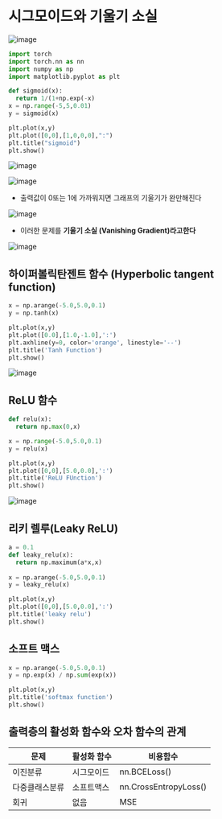 # 시그모이드와 기울기 소실

![image](https://github.com/joesiheon496/PyTorch_Wikidocs/assets/56191064/78461381-cd44-44d9-92cf-039925be04f4)

```python
import torch
import torch.nn as nn
import numpy as np
import matplotlib.pyplot as plt

def sigmoid(x):
  return 1/(1+np.exp(-x)
x = np.range(-5,5,0.01)
y = sigmoid(x)

plt.plot(x,y)
plt.plot([0,0],[1,0,0,0],":")
plt.title("sigmoid")
plt.show()
```

![image](https://github.com/joesiheon496/PyTorch_Wikidocs/assets/56191064/d4ba1229-589c-4bb4-b711-c34876588763)


![image](https://github.com/joesiheon496/PyTorch_Wikidocs/assets/56191064/6875417e-46b1-4cbc-bbb0-afab3ac5909d)

* 출력값이 0또는 1에 가까워지면 그래프의 기울기가 완만해진다

![image](https://github.com/joesiheon496/PyTorch_Wikidocs/assets/56191064/4c6675d2-33c9-42dd-a6b1-f8702f84cb8c)

* 이러한 문제를 **기울기 소실 (Vanishing Gradient)라고한다**


![image](https://github.com/joesiheon496/PyTorch_Wikidocs/assets/56191064/6a2a97cc-fdb1-4b89-bb79-cfe2dd2ab875)

## 하이퍼볼릭탄젠트 함수 (Hyperbolic tangent function)
```python
x = np.arange(-5.0,5.0,0.1)
y = np.tanh(x)

plt.plot(x,y)
plt.plot([0.0],[1.0,-1.0],':')
plt.axhline(y=0, color='orange', linestyle='--')
plt.title('Tanh Function')
plt.show()
```

![image](https://github.com/joesiheon496/PyTorch_Wikidocs/assets/56191064/6ac66164-6a40-4df3-a081-d97deb29f3b6)

## ReLU 함수

```python
def relu(x):
  return np.max(0,x)

x = np.range(-5.0,5.0,0.1)
y = relu(x)

plt.plot(x,y)
plt.plot([0,0],[5.0,0.0],':')
plt.title('ReLU FUnction')
plt.show()

```

![image](https://github.com/joesiheon496/PyTorch_Wikidocs/assets/56191064/58edf403-0ee3-4e62-8a55-a4bee611b6ac)


## 리키 렐루(Leaky ReLU)

```python
a = 0.1
def leaky_relu(x):
  return np.maximum(a*x,x)
  
x = np.arange(-5.0,5.0,0.1)
y = leaky_relu(x)

plt.plot(x,y)
plt.plot([0,0],[5.0,0.0],':')
plt.title('leaky relu')
plt.show()
```


## 소프트 맥스
```python
x = np.arange(-5.0,5.0,0.1)
y = np.exp(x) / np.sum(exp(x))

plt.plot(x,y)
plt.title('softmax function')
plt.show()
```

## 출력층의 활성화 함수와 오차 함수의 관계
|문제|활성화 함수|비용함수|
|-------|--------|----------|
|이진분류|시그모이드|nn.BCELoss()|
|다중클래스분류|소프트맥스|nn.CrossEntropyLoss()|
|회귀|없음|MSE|
